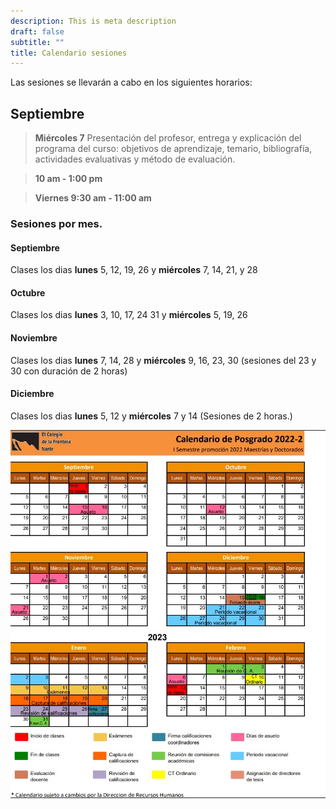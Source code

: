 ```yaml
---
description: This is meta description
draft: false
subtitle: ""
title: Calendario sesiones
---
```



Las sesiones se llevarán a cabo en los siguientes horarios: 


## Septiembre

> **Miércoles   7**  Presentación del profesor, entrega y explicación del programa del curso: objetivos de aprendizaje, temario, bibliografía, actividades evaluativas y  método de evaluación. 

> **10  am - 1:00 pm**



> **Viernes  9:30 am - 11:00 am**


### Sesiones por mes.

#### Septiembre

Clases los dias **lunes** 5, 12, 19, 26 y **miércoles**  7, 14, 21, y 28 


#### Octubre

Clases los dias **lunes** 3, 10, 17, 24  31 y **miércoles**  5, 19, 26 


#### Noviembre

Clases los dias **lunes** 7, 14, 28 y **miércoles**  9, 16, 23, 30  (sesiones del 23 y 30  con duración de 2 horas)


#### Diciembre

Clases los dias **lunes** 5, 12  y **miércoles** 7 y 14 (Sesiones de 2 horas.)


![](calendario.jpg)
